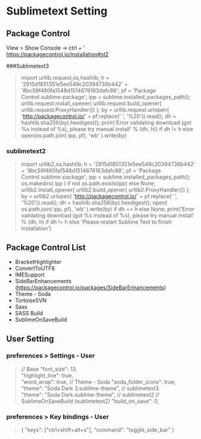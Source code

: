 # Sublimetext Setting

## Package Control
View > Show Console  -> ctrl + '  
https://packagecontrol.io/installation#st2

###Sublimetext3
>import urllib.request,os,hashlib; h = '2915d1851351e5ee549c20394736b442' + '8bc59f460fa1548d1514676163dafc88'; pf = 'Package Control.sublime-package'; ipp = sublime.installed_packages_path(); urllib.request.install_opener( urllib.request.build_opener( urllib.request.ProxyHandler()) ); by = urllib.request.urlopen( 'http://packagecontrol.io/' + pf.replace(' ', '%20')).read(); dh = hashlib.sha256(by).hexdigest(); print('Error validating download (got %s instead of %s), please try manual install' % (dh, h)) if dh != h else open(os.path.join( ipp, pf), 'wb' ).write(by)

### sublimetext2
>import urllib2,os,hashlib; h = '2915d1851351e5ee549c20394736b442' + '8bc59f460fa1548d1514676163dafc88'; pf = 'Package Control.sublime-package'; ipp = sublime.installed_packages_path(); os.makedirs( ipp ) if not os.path.exists(ipp) else None; urllib2.install_opener( urllib2.build_opener( urllib2.ProxyHandler()) ); by = urllib2.urlopen( 'http://packagecontrol.io/' + pf.replace(' ', '%20')).read(); dh = hashlib.sha256(by).hexdigest(); open( os.path.join( ipp, pf), 'wb' ).write(by) if dh == h else None; print('Error validating download (got %s instead of %s), please try manual install' % (dh, h) if dh != h else 'Please restart Sublime Text to finish installation')

## Package Control List

* BracketHighlighter
* ConvertToUTF8
* IMESupport
* SideBarEnhancements (https://packagecontrol.io/packages/SideBarEnhancements)
* Theme - Soda
* TortoiseSVN
* Sass
* SASS Build
* SublimeOnSaveBuild

## User Setting
### preferences > Settings - User

>// Base
"font_size": 13,   
"highlight_line": true,  
"word_wrap": true,
// Theme - Soda
"soda_folder_icons": true,  
"theme": "Soda Dark 3.sublime-theme", // sublimetext3  
"theme": "Soda Dark.sublime-theme", // sublimetext2
// SublimeOnSaveBuild (sublimetext2)
"build_on_save": 0,

### preferences > Key bindings - User

>{ "keys": ["ctrl+shift+alt+s"], "command": "toggle_side_bar" }



